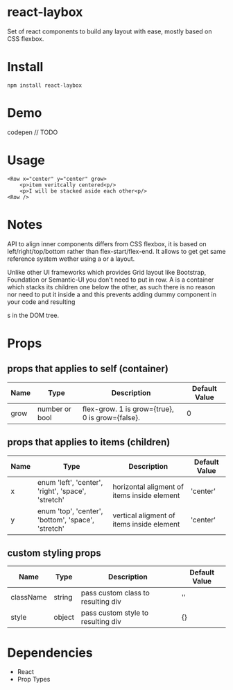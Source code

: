 # react-laybox

Set of react components to build any layout with ease, mostly based on CSS flexbox.

# Install

`npm install react-laybox`

# Demo

codepen // TODO

# Usage

```
<Row x="center" y="center" grow>
	<p>item veritcally centered<p/>
	<p>I will be stacked aside each other<p/>
<Row />
```
# Notes

API to align inner components differs from CSS flexbox, it is based on left/right/top/bottom rather than flex-start/flex-end. It allows to get get same reference system wether using a <Column /> or a <Row /> layout.

Unlike other UI frameworks which provides Grid layout like Bootstrap, Foundation or Semantic-UI you don't need to put <Columns /> in row. A <Column /> is a container which stacks its children one below the other, as such there is no reason nor need to put it inside a <Row /> and this prevents adding dummy component in your code and resulting <div>s in the DOM tree.

# Props

## props that applies to self (container)

| Name | Type | Description | Default Value |
| -------------  | ---- | ----------- | ------- |
| grow  | number or bool | flex-grow. 1 is grow={true}, 0 is grow={false}. | 0 |

## props that applies to items (children)

| Name | Type | Description | Default Value |
| -------------  | ---- | ----------- | ------- |
| x  | enum 'left', 'center', 'right', 'space', 'stretch' | horizontal aligment of items inside element | 'center' |
| y | enum 'top', 'center', 'bottom', 'space', 'stretch' | vertical aligment of items inside element | 'center' |

## custom styling props

| Name | Type | Description | Default Value |
| -------------  | ---- | ----------- | ------- |
| className | string | pass custom class to resulting div | '' |
| style | object | pass custom style to resulting div | {} |

# Dependencies

- React
- Prop Types
